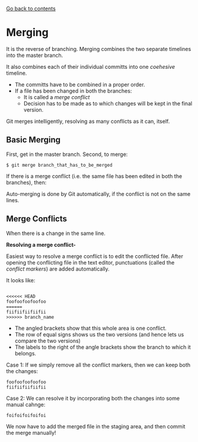 [Go back to contents](README.md/#Table-of-Contents)

# Merging #

It is the reverse of branching. Merging combines the two separate timelines into the master branch.

It also combines each of their individual committs into one _coehesive_ timeline.

- The committs have to be combined in a proper order.
- If a file has been changed in both the branches:
    + It is called a _merge conflict_
    + Decision has to be made as to which changes will be kept in the final version.

Git merges intelligently, resolving as many conflicts as it can, itself.


## Basic Merging ##

First, get in the master branch.
Second, to merge:
```shell
$ git merge branch_that_has_to_be_merged
```

If there is a merge conflict (i.e. the same file has been edited in both the branches), then:

Auto-merging is done by Git automatically, if the conflict is not on the same lines.


## Merge Conflicts ##

When there is a change in the same line.

**Resolving a merge conflict-**

Easiest way to resolve a merge conflict is to edit the conflicted file.
After opening the conflicting file in the text editor, punctuations (called the _conflict markers_) are added automatically.

It looks like:

```

<<<<<< HEAD
foofoofoofoofoo
======
fiifiifiifiifii
>>>>>> branch_name
```

- The angled brackets show that this whole area is one conflict.
- The row of equal signs shows us the two versions (and hence lets us compare the two versions)
- The labels to the right of the angle brackets show the branch to which it belongs.

Case 1: If we simply remove all the conflict markers, then we can keep both the changes:
```
foofoofoofoofoo
fiifiifiifiifii
```

Case 2: We can resolve it by incorporating both the changes into some manual cahnge:
```
foifoifoifoifoi
```

We now have to add the merged file in the staging area, and then commit the merge manually!
